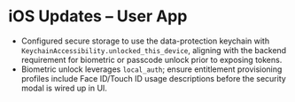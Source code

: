 # iOS Updates – User App

- Configured secure storage to use the data-protection keychain with `KeychainAccessibility.unlocked_this_device`, aligning with the backend requirement for biometric or passcode unlock prior to exposing tokens.
- Biometric unlock leverages `local_auth`; ensure entitlement provisioning profiles include Face ID/Touch ID usage descriptions before the security modal is wired up in UI.
